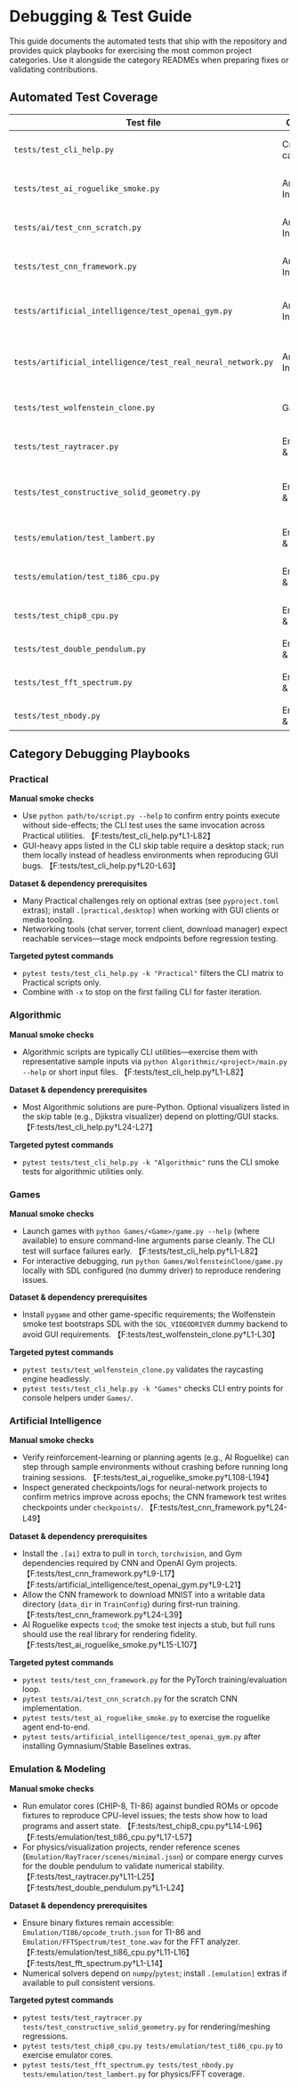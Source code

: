 # Debugging & Test Guide

This guide documents the automated tests that ship with the repository and provides quick playbooks for exercising the most common project categories. Use it alongside the category READMEs when preparing fixes or validating contributions.

## Automated Test Coverage

| Test file | Category | Project(s) exercised | Highlights |
| --- | --- | --- | --- |
| `tests/test_cli_help.py` | Cross-category | All CLI entry points under `Algorithmic/`, `Practical/`, `Games/`, `Artificial Intelligence/`, and `Emulation/` | Discovers scripts with a `__main__` guard and asserts their `--help` output runs without error while skipping GUI- or network-heavy tools. 【F:tests/test_cli_help.py†L1-L82】 |
| `tests/test_ai_roguelike_smoke.py` | Artificial Intelligence | `Artificial Intelligence/AI Roguelike` | Installs a lightweight `tcod` stub, runs the MCTS agent for a handful of turns, and checks ASCII rendering output. 【F:tests/test_ai_roguelike_smoke.py†L1-L194】 |
| `tests/ai/test_cnn_scratch.py` | Artificial Intelligence | `Artificial Intelligence/CNN_Scratch` | Loads the scratch CNN, checks forward-pass shapes, and ensures brief training reduces loss on a synthetic dataset. 【F:tests/ai/test_cnn_scratch.py†L1-L78】 |
| `tests/test_cnn_framework.py` | Artificial Intelligence | `Artificial Intelligence/CNN_Framework` | Requires the PyTorch stack, runs a one-epoch training/evaluation cycle, and verifies checkpoints and accuracy metrics. 【F:tests/test_cnn_framework.py†L1-L56】 |
| `tests/artificial_intelligence/test_openai_gym.py` | Artificial Intelligence | `Artificial Intelligence/OpenAI Gym` | Executes the bundled CartPole heuristic policy via Gymnasium/Stable Baselines and asserts the mean reward stays high. 【F:tests/artificial_intelligence/test_openai_gym.py†L1-L46】 |
| `tests/artificial_intelligence/test_real_neural_network.py` | Artificial Intelligence | `Artificial Intelligence/Real Neural Network` | Imports the MLP, validates forward shapes, ensures training improves loss/accuracy, and exercises save/load round-trips. 【F:tests/artificial_intelligence/test_real_neural_network.py†L1-L63】 |
| `tests/test_wolfenstein_clone.py` | Games | `Games/WolfensteinClone` | Boots the raycasting engine with SDL's dummy video driver, advances a few frames, and validates map loading. 【F:tests/test_wolfenstein_clone.py†L1-L45】 |
| `tests/test_raytracer.py` | Emulation & Modeling | `Emulation/RayTracer` | Renders sample scenes at multiple resolutions and compares SHA-256 hashes of the pixel buffers. 【F:tests/test_raytracer.py†L1-L26】 |
| `tests/test_constructive_solid_geometry.py` | Emulation & Modeling | `Emulation/ConstructiveSolidGeometry` | Meshing helpers are exercised by comparing computed volumes for sphere, union, intersection, and difference operations. 【F:tests/test_constructive_solid_geometry.py†L1-L38】 |
| `tests/emulation/test_lambert.py` | Emulation & Modeling | `Emulation/LambertsProblem` | Confirms Lambert solver outputs match Vallado's reference case and validates error handling. 【F:tests/emulation/test_lambert.py†L1-L52】 |
| `tests/emulation/test_ti86_cpu.py` | Emulation & Modeling | `Emulation/TI86` | Runs opcode truth-table fixtures against the Z80 core, exercises memory semantics, breakpoints, and keypad/LCD integration. 【F:tests/emulation/test_ti86_cpu.py†L1-L66】 |
| `tests/test_chip8_cpu.py` | Emulation & Modeling | `Emulation/Chip8` | Validates load/store, drawing collisions, control flow, RNG, and BCD encoding on the CHIP-8 emulator. 【F:tests/test_chip8_cpu.py†L1-L96】 |
| `tests/test_double_pendulum.py` | Emulation & Modeling | `src/pro_g_rammingchallenges4/emulation/double_pendulum.py` | Checks that the integrator conserves energy for small-angle initial conditions. 【F:tests/test_double_pendulum.py†L1-L24】 |
| `tests/test_fft_spectrum.py` | Emulation & Modeling | `Emulation/FFTSpectrum` | Loads the bundled tone sample, computes FFT magnitudes, and asserts the dominant frequency is ~440 Hz. 【F:tests/test_fft_spectrum.py†L1-L23】 |
| `tests/test_nbody.py` | Emulation & Modeling | `src/pro_g_rammingchallenges4/nbody.py` | Exercises gravitational force calculations, collision merges, and radius scaling helpers. 【F:tests/test_nbody.py†L1-L38】 |

## Category Debugging Playbooks

### Practical

**Manual smoke checks**

- Use `python path/to/script.py --help` to confirm entry points execute without side-effects; the CLI test uses the same invocation across Practical utilities. 【F:tests/test_cli_help.py†L1-L82】
- GUI-heavy apps listed in the CLI skip table require a desktop stack; run them locally instead of headless environments when reproducing GUI bugs. 【F:tests/test_cli_help.py†L20-L63】

**Dataset & dependency prerequisites**

- Many Practical challenges rely on optional extras (see `pyproject.toml` extras); install `.[practical,desktop]` when working with GUI clients or media tooling.
- Networking tools (chat server, torrent client, download manager) expect reachable services—stage mock endpoints before regression testing.

**Targeted pytest commands**

- `pytest tests/test_cli_help.py -k "Practical"` filters the CLI matrix to Practical scripts only.
- Combine with `-x` to stop on the first failing CLI for faster iteration.

### Algorithmic

**Manual smoke checks**

- Algorithmic scripts are typically CLI utilities—exercise them with representative sample inputs via `python Algorithmic/<project>/main.py --help` or short input files. 【F:tests/test_cli_help.py†L1-L82】

**Dataset & dependency prerequisites**

- Most Algorithmic solutions are pure-Python. Optional visualizers listed in the skip table (e.g., Djikstra visualizer) depend on plotting/GUI stacks. 【F:tests/test_cli_help.py†L24-L27】

**Targeted pytest commands**

- `pytest tests/test_cli_help.py -k "Algorithmic"` runs the CLI smoke tests for algorithmic utilities only.

### Games

**Manual smoke checks**

- Launch games with `python Games/<Game>/game.py --help` (where available) to ensure command-line arguments parse cleanly. The CLI test will surface failures early. 【F:tests/test_cli_help.py†L1-L82】
- For interactive debugging, run `python Games/WolfensteinClone/game.py` locally with SDL configured (no dummy driver) to reproduce rendering issues.

**Dataset & dependency prerequisites**

- Install `pygame` and other game-specific requirements; the Wolfenstein smoke test bootstraps SDL with the `SDL_VIDEODRIVER` dummy backend to avoid GUI requirements. 【F:tests/test_wolfenstein_clone.py†L1-L30】

**Targeted pytest commands**

- `pytest tests/test_wolfenstein_clone.py` validates the raycasting engine headlessly.
- `pytest tests/test_cli_help.py -k "Games"` checks CLI entry points for console helpers under `Games/`.

### Artificial Intelligence

**Manual smoke checks**

- Verify reinforcement-learning or planning agents (e.g., AI Roguelike) can step through sample environments without crashing before running long training sessions. 【F:tests/test_ai_roguelike_smoke.py†L108-L194】
- Inspect generated checkpoints/logs for neural-network projects to confirm metrics improve across epochs; the CNN framework test writes checkpoints under `checkpoints/`. 【F:tests/test_cnn_framework.py†L24-L49】

**Dataset & dependency prerequisites**

- Install the `.[ai]` extra to pull in `torch`, `torchvision`, and Gym dependencies required by CNN and OpenAI Gym projects. 【F:tests/test_cnn_framework.py†L9-L17】【F:tests/artificial_intelligence/test_openai_gym.py†L9-L21】
- Allow the CNN framework to download MNIST into a writable data directory (`data_dir` in `TrainConfig`) during first-run training. 【F:tests/test_cnn_framework.py†L24-L39】
- AI Roguelike expects `tcod`; the smoke test injects a stub, but full runs should use the real library for rendering fidelity. 【F:tests/test_ai_roguelike_smoke.py†L15-L107】

**Targeted pytest commands**

- `pytest tests/test_cnn_framework.py` for the PyTorch training/evaluation loop.
- `pytest tests/ai/test_cnn_scratch.py` for the scratch CNN implementation.
- `pytest tests/test_ai_roguelike_smoke.py` to exercise the roguelike agent end-to-end.
- `pytest tests/artificial_intelligence/test_openai_gym.py` after installing Gymnasium/Stable Baselines extras.

### Emulation & Modeling

**Manual smoke checks**

- Run emulator cores (CHIP-8, TI-86) against bundled ROMs or opcode fixtures to reproduce CPU-level issues; the tests show how to load programs and assert state. 【F:tests/test_chip8_cpu.py†L14-L96】【F:tests/emulation/test_ti86_cpu.py†L17-L57】
- For physics/visualization projects, render reference scenes (`Emulation/RayTracer/scenes/minimal.json`) or compare energy curves for the double pendulum to validate numerical stability. 【F:tests/test_raytracer.py†L11-L25】【F:tests/test_double_pendulum.py†L1-L24】

**Dataset & dependency prerequisites**

- Ensure binary fixtures remain accessible: `Emulation/TI86/opcode_truth.json` for TI-86 and `Emulation/FFTSpectrum/test_tone.wav` for the FFT analyzer. 【F:tests/emulation/test_ti86_cpu.py†L11-L16】【F:tests/test_fft_spectrum.py†L1-L14】
- Numerical solvers depend on `numpy`/`pytest`; install `.[emulation]` extras if available to pull consistent versions.

**Targeted pytest commands**

- `pytest tests/test_raytracer.py tests/test_constructive_solid_geometry.py` for rendering/meshing regressions.
- `pytest tests/test_chip8_cpu.py tests/emulation/test_ti86_cpu.py` to exercise emulator cores.
- `pytest tests/test_fft_spectrum.py tests/test_nbody.py tests/emulation/test_lambert.py` for physics/FFT coverage.
